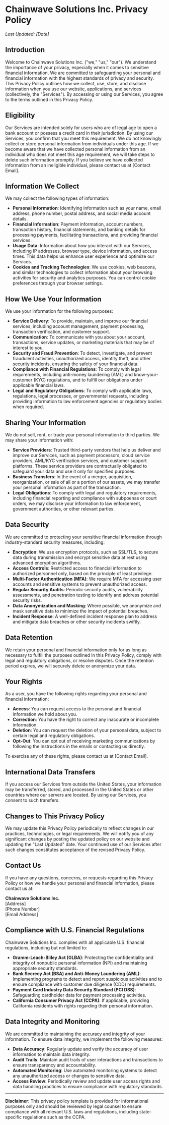 # Chainwave Solutions Inc. Privacy Policy

_Last Updated: [Date]_

## Introduction

Welcome to Chainwave Solutions Inc. ("we," "us," "our"). We understand the importance of your privacy, especially when it comes to sensitive financial information. We are committed to safeguarding your personal and financial information with the highest standards of privacy and security. This Privacy Policy outlines how we collect, use, store, and disclose information when you use our website, applications, and services (collectively, the "Services"). By accessing or using our Services, you agree to the terms outlined in this Privacy Policy.

## Eligibility

Our Services are intended solely for users who are of legal age to open a bank account or possess a credit card in their jurisdiction. By using our Services, you confirm that you meet this requirement. We do not knowingly collect or store personal information from individuals under this age. If we become aware that we have collected personal information from an individual who does not meet this age requirement, we will take steps to delete such information promptly. If you believe we have collected information from an ineligible individual, please contact us at [Contact Email].

## Information We Collect

We may collect the following types of information:

- **Personal Information**: Identifying information such as your name, email address, phone number, postal address, and social media account details.
- **Financial Information**: Payment information, account numbers, transaction history, financial statements, and banking details for processing payments, facilitating transactions, and providing financial services.
- **Usage Data**: Information about how you interact with our Services, including IP addresses, browser type, device information, and access times. This data helps us enhance user experience and optimize our Services.
- **Cookies and Tracking Technologies**: We use cookies, web beacons, and similar technologies to collect information about your browsing activities for security and analytics purposes. You can control cookie preferences through your browser settings.

## How We Use Your Information

We use your information for the following purposes:

- **Service Delivery**: To provide, maintain, and improve our financial services, including account management, payment processing, transaction verification, and customer support.
- **Communication**: To communicate with you about your account, transactions, service updates, or marketing materials that may be of interest to you.
- **Security and Fraud Prevention**: To detect, investigate, and prevent fraudulent activities, unauthorized access, identity theft, and other security incidents, ensuring the safety of your financial data.
- **Compliance with Financial Regulations**: To comply with legal requirements, including anti-money laundering (AML) and know-your-customer (KYC) regulations, and to fulfill our obligations under applicable financial laws.
- **Legal and Regulatory Obligations**: To comply with applicable laws, regulations, legal processes, or governmental requests, including providing information to law enforcement agencies or regulatory bodies when required.

## Sharing Your Information

We do not sell, rent, or trade your personal information to third parties. We may share your information with:

- **Service Providers**: Trusted third-party vendors that help us deliver and improve our Services, such as payment processors, cloud service providers, AML/KYC verification services, and customer support platforms. These service providers are contractually obligated to safeguard your data and use it only for specified purposes.
- **Business Transfers**: In the event of a merger, acquisition, reorganization, or sale of all or a portion of our assets, we may transfer your personal information as part of the transaction.
- **Legal Obligations**: To comply with legal and regulatory requirements, including financial reporting and compliance with subpoenas or court orders, we may disclose your information to law enforcement, government authorities, or other relevant parties.

## Data Security

We are committed to protecting your sensitive financial information through industry-standard security measures, including:

- **Encryption**: We use encryption protocols, such as SSL/TLS, to secure data during transmission and encrypt sensitive data at rest using advanced encryption algorithms.
- **Access Controls**: Restricted access to financial information to authorized personnel only, based on the principle of least privilege.
- **Multi-Factor Authentication (MFA)**: We require MFA for accessing user accounts and sensitive systems to prevent unauthorized access.
- **Regular Security Audits**: Periodic security audits, vulnerability assessments, and penetration testing to identify and address potential security risks.
- **Data Anonymization and Masking**: Where possible, we anonymize and mask sensitive data to minimize the impact of potential breaches.
- **Incident Response**: A well-defined incident response plan to address and mitigate data breaches or other security incidents swiftly.

## Data Retention

We retain your personal and financial information only for as long as necessary to fulfill the purposes outlined in this Privacy Policy, comply with legal and regulatory obligations, or resolve disputes. Once the retention period expires, we will securely delete or anonymize your data.

## Your Rights

As a user, you have the following rights regarding your personal and financial information:

- **Access**: You can request access to the personal and financial information we hold about you.
- **Correction**: You have the right to correct any inaccurate or incomplete information.
- **Deletion**: You can request the deletion of your personal data, subject to certain legal and regulatory obligations.
- **Opt-Out**: You can opt out of receiving marketing communications by following the instructions in the emails or contacting us directly.

To exercise any of these rights, please contact us at [Contact Email].

## International Data Transfers

If you access our Services from outside the United States, your information may be transferred, stored, and processed in the United States or other countries where our servers are located. By using our Services, you consent to such transfers.

## Changes to This Privacy Policy

We may update this Privacy Policy periodically to reflect changes in our practices, technologies, or legal requirements. We will notify you of any significant changes by posting the updated policy on our website and updating the "Last Updated" date. Your continued use of our Services after such changes constitutes acceptance of the revised Privacy Policy.

## Contact Us

If you have any questions, concerns, or requests regarding this Privacy Policy or how we handle your personal and financial information, please contact us at:

**Chainwave Solutions Inc.**  
[Address]  
[Phone Number]  
[Email Address]

## Compliance with U.S. Financial Regulations

Chainwave Solutions Inc. complies with all applicable U.S. financial regulations, including but not limited to:

- **Gramm-Leach-Bliley Act (GLBA)**: Protecting the confidentiality and integrity of nonpublic personal information (NPI) and maintaining appropriate security standards.
- **Bank Secrecy Act (BSA) and Anti-Money Laundering (AML)**: Implementing programs to detect and report suspicious activities and to ensure compliance with customer due diligence (CDD) requirements.
- **Payment Card Industry Data Security Standard (PCI DSS)**: Safeguarding cardholder data for payment processing activities.
- **California Consumer Privacy Act (CCPA)**: If applicable, providing California residents with rights regarding their personal information.

## Data Integrity and Monitoring

We are committed to maintaining the accuracy and integrity of your information. To ensure data integrity, we implement the following measures:

- **Data Accuracy**: Regularly update and verify the accuracy of user information to maintain data integrity.
- **Audit Trails**: Maintain audit trails of user interactions and transactions to ensure transparency and accountability.
- **Automated Monitoring**: Use automated monitoring systems to detect any unauthorized access or changes to sensitive data.
- **Access Review**: Periodically review and update user access rights and data handling practices to ensure compliance with regulatory standards.

---

**Disclaimer**: This privacy policy template is provided for informational purposes only and should be reviewed by legal counsel to ensure compliance with all relevant U.S. laws and regulations, including state-specific regulations such as the CCPA.
